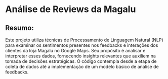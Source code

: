 # Análise de Reviews da Magalu

## Resumo:
Este projeto utiliza técnicas de Processamento de Linguagem Natural (NLP) para examinar os sentimentos presentes nos feedbacks e interações dos clientes da loja Magalu no Google Maps. Seu propósito é analisar e interpretar esses dados, fornecendo insights relevantes que auxiliem na tomada de decisões estratégicas. O código contempla desde a etapa de coleta de dados até a implementação de um modelo básico de análise de feedbacks.
